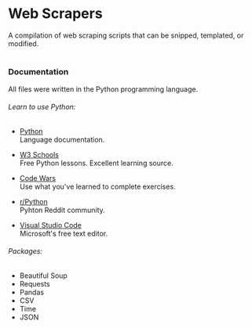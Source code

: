 # Web Scrapers
A compilation of web scraping scripts that can be snipped, templated, or modified.

#
### Documentation
All files were written in the Python programming language.  
[](https://res.cloudinary.com/teepublic/image/private/s--kWYh2vbW--/t_Preview/b_rgb:000000,c_limit,f_jpg,h_630,q_90,w_630/v1520050660/production/designs/2416585_0.jpg)

###### Learn to use Python:  
   - [Python](https://www.python.org/)  
   Language documentation.  
   
   - [W3 Schools](https://www.w3schools.com/python/)    
   Free Python lessons.  Excellent learning source.  
   
   - [Code Wars](www.codewars.com)  
   Use what you've learned to complete exercises.  
   
   - [r/Python](https://www.reddit.com/r/Python/)   
   Pyhton Reddit community.  
   
   - [Visual Studio Code](https://code.visualstudio.com/)   
   Microsoft's free text editor.      
  
  
###### Packages:
- Beautiful Soup
- Requests
- Pandas
- CSV
- Time
- JSON



